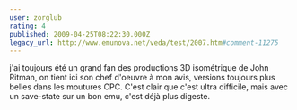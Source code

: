 ```yaml
---
user: zorglub
rating: 4
published: 2009-04-25T08:22:30.000Z
legacy_url: http://www.emunova.net/veda/test/2007.htm#comment-11275
---
```

j'ai toujours été un grand fan des productions 3D isométrique de John Ritman, on tient ici son chef d'oeuvre à mon avis, versions toujours plus belles dans les moutures CPC. 
C'est clair que c'est ultra difficile, mais avec un save-state sur un bon emu, c'est déjà plus digeste.